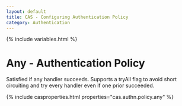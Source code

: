 ```yaml
---
layout: default
title: CAS - Configuring Authentication Policy
category: Authentication
---
```

{% include variables.html %}

# Any - Authentication Policy

Satisfied if any handler succeeds. Supports a tryAll flag to avoid short circuiting
and try every handler even if one prior succeeded.

{% include casproperties.html properties="cas.authn.policy.any" %}


